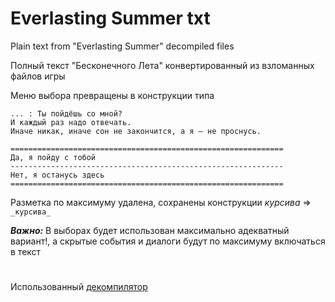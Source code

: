 # Everlasting Summer txt
Plain text from "Everlasting Summer" decompiled files

Полный текст "Бесконечного Лета" конвертированный из взломанных файлов игры

Меню выбора превращены в конструкции типа

```
... : Ты пойдёшь со мной?
И каждый раз надо отвечать.
Иначе никак, иначе сон не закончится, а я – не проснусь.

=============================================================
Да, я пойду с тобой
-------------------------------------------------------------
Нет, я останусь здесь
=============================================================
```

Разметка по максимуму удалена, сохранены конструкции _курсива_ => ```_курсива_```

***Важно:*** В выборах будет использован максимально адекватный вариант!, а скрытые события и диалоги будут по максимуму включаться в текст

#
Использованный [декомпилятор](https://github.com/CensoredUsername/unrpyc)
